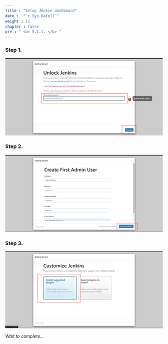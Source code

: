 ```yaml
---
title : "Setup Jenkin dashboard"
date :  "`r Sys.Date()`" 
weight : 15
chapter : false
pre : " <b> 5.1.1. </b> "
---
```

### Step 1.

![using auth code.png](using_auth_code.png)

### Step 2.

![fill infor.png](fill_infor.png)

### Step 3.

![install plugin.png](install_plugin.png)

*Wait to complete…*